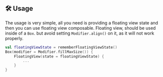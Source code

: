 
## 🛠️ Usage

The usage is very simple, all you need is providing a floating view state and then you can use floating view composable.
Floating view, should be used inside of a `Box`. but avoid setting `Modifier.align()` on it, as it will not work properly.

```kotlin
val floatingViewState = rememberFloatingViewState()
Box(modifier = Modifier.fillMaxSize()) {
    FloatingView(state = floatingViewState) {
        ...
    }
}
```